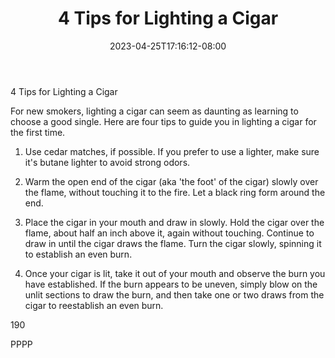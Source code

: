 ﻿---
title: "4 Tips for Lighting a Cigar"
date: 2023-04-25T17:16:12-08:00
description: "Cigars Tips for Web Success"
featured_image: "/images/Cigars.jpg"
tags: ["Cigars"]
---

4 Tips for Lighting a Cigar

For new smokers, lighting a cigar can seem as daunting as learning to choose a good single.  Here are four tips to guide you in lighting a cigar for the first time.

1.  Use cedar matches, if possible.  If you prefer to use a lighter, make sure it's butane lighter to avoid strong odors.  

2.  Warm the open end of the cigar (aka 'the foot' of the cigar) slowly over the flame, without touching it to the fire.  Let a black ring form around the end. 

3.  Place the cigar in your mouth and draw in slowly.  Hold the cigar over the flame, about half an inch above it, again without touching.  Continue to draw in until the cigar draws the flame.   Turn the cigar slowly, spinning it to establish an even burn.

4.  Once your cigar is lit, take it out of your mouth and observe the burn you have established.  If the burn appears to be uneven, simply blow on the unlit sections to draw the burn, and then take one or two draws from the cigar to reestablish an even burn.  

190

PPPP

